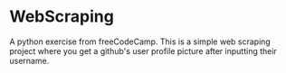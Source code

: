 # WebScraping
A python exercise from freeCodeCamp. 
This is a simple web scraping project where you get a github's user profile picture after inputting their username.
